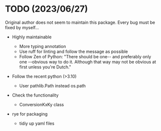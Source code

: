 # TODO (2023/06/27)

Original author does not seem to maintain this package. Every bug must be fixed by myself...

- Highly maintainable

  - More typing annotation
  - Use ruff for linting and follow the message as possible
  - Follow Zen of Python: "There should be one-- and preferably only one --obvious way to do it. Although that way may not be obvious at first unless you're Dutch."

- Follow the recent python (>3.10)

  - User pathlib.Path instead os.path

- Check the functionality

  - ConversionKxKy class

- rye for packaging
  - tidiy up yaml files
